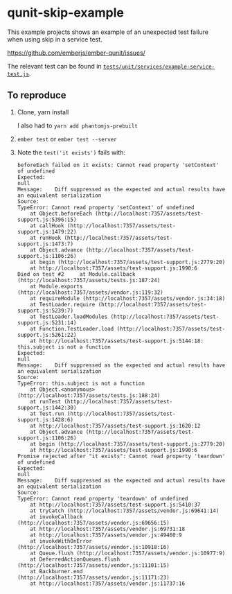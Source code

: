 # qunit-skip-example

This example projects shows an example of an unexpected test failure when using skip in a service test.

https://github.com/emberjs/ember-qunit/issues/<put-issue-id-here>

The relevant test can be found in [`tests/unit/services/example-service-test.js`](https://github.com/amiel/qunit-skip-example/blob/master/tests/unit/services/example-service-test.js).

## To reproduce

1. Clone, yarn install

   I also had to `yarn add phantomjs-prebuilt`

2. `ember test` or `ember test --server`

3. Note the `test('it exists')` fails with:

    ```
    beforeEach failed on it exists: Cannot read property 'setContext' of undefined
    Expected:
    null
    Message: 	Diff suppressed as the expected and actual results have an equivalent serialization
    Source:
    TypeError: Cannot read property 'setContext' of undefined
        at Object.beforeEach (http://localhost:7357/assets/test-support.js:5396:15)
        at callHook (http://localhost:7357/assets/test-support.js:1479:22)
        at runHook (http://localhost:7357/assets/test-support.js:1473:7)
        at Object.advance (http://localhost:7357/assets/test-support.js:1106:26)
        at begin (http://localhost:7357/assets/test-support.js:2779:20)
        at http://localhost:7357/assets/test-support.js:1990:6
    Died on test #2     at Module.callback (http://localhost:7357/assets/tests.js:187:24)
        at Module.exports (http://localhost:7357/assets/vendor.js:119:32)
        at requireModule (http://localhost:7357/assets/vendor.js:34:18)
        at TestLoader.require (http://localhost:7357/assets/test-support.js:5239:7)
        at TestLoader.loadModules (http://localhost:7357/assets/test-support.js:5231:14)
        at Function.TestLoader.load (http://localhost:7357/assets/test-support.js:5261:22)
        at http://localhost:7357/assets/test-support.js:5144:18: this.subject is not a function
    Expected:
    null
    Message: 	Diff suppressed as the expected and actual results have an equivalent serialization
    Source:
    TypeError: this.subject is not a function
        at Object.<anonymous> (http://localhost:7357/assets/tests.js:188:24)
        at runTest (http://localhost:7357/assets/test-support.js:1442:30)
        at Test.run (http://localhost:7357/assets/test-support.js:1428:6)
        at http://localhost:7357/assets/test-support.js:1620:12
        at Object.advance (http://localhost:7357/assets/test-support.js:1106:26)
        at begin (http://localhost:7357/assets/test-support.js:2779:20)
        at http://localhost:7357/assets/test-support.js:1990:6
    Promise rejected after "it exists": Cannot read property 'teardown' of undefined
    Expected:
    null
    Message: 	Diff suppressed as the expected and actual results have an equivalent serialization
    Source:
    TypeError: Cannot read property 'teardown' of undefined
        at http://localhost:7357/assets/test-support.js:5410:37
        at tryCatch (http://localhost:7357/assets/vendor.js:69641:14)
        at invokeCallback (http://localhost:7357/assets/vendor.js:69656:15)
        at http://localhost:7357/assets/vendor.js:69731:18
        at http://localhost:7357/assets/vendor.js:49460:9
        at invokeWithOnError (http://localhost:7357/assets/vendor.js:10918:16)
        at Queue.flush (http://localhost:7357/assets/vendor.js:10977:9)
        at DeferredActionQueues.flush (http://localhost:7357/assets/vendor.js:11101:15)
        at Backburner.end (http://localhost:7357/assets/vendor.js:11171:23)
        at http://localhost:7357/assets/vendor.js:11737:16
    ```


